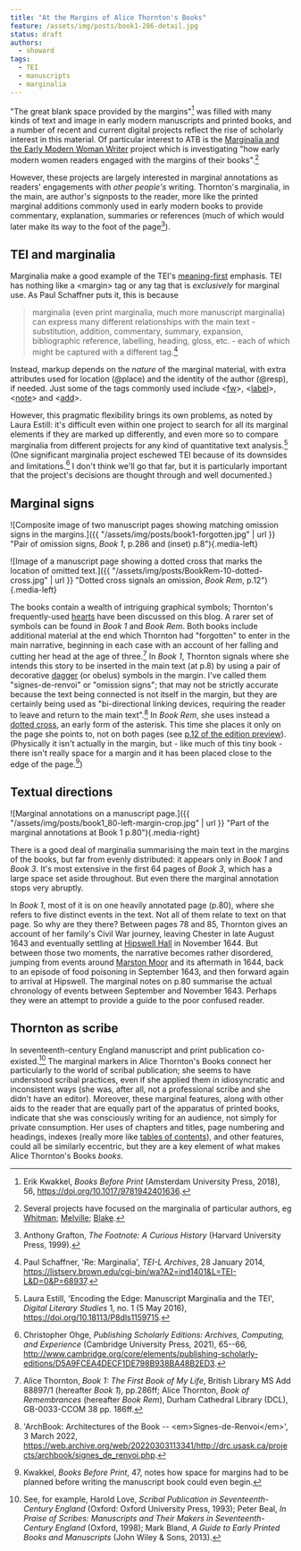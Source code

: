 ```yaml
---
title: "At the Margins of Alice Thornton's Books"
feature: /assets/img/posts/book1-286-detail.jpg
status: draft
authors:
  - showard
tags:
  - TEI
  - manuscripts
  - marginalia
---
```



"The great blank space provided by the margins"[^1] was filled with
many kinds of text and image in early modern manuscripts and printed
books, and a number of recent and current digital projects reflect the
rise of scholarly interest in this material. Of particular interest to
ATB is the [Marginalia and the Early Modern Woman
Writer](https://cems.anu.edu.au/marginalia-and-the-early-modern-woman-writer-1530-1660/)
project which is investigating "how early modern women readers engaged
with the margins of their books".[^2]

However, these projects are largely interested in marginal annotations
as readers' engagements with *other people's* writing. Thornton's
marginalia, in the main, are author's signposts to the reader, more
like the printed marginal additions commonly used in early modern books
to provide commentary, explanation, summaries or references (much of
which would later make its way to the foot of the page[^3]).

## TEI and marginalia

Marginalia make a good example of the TEI's
[meaning-first](https://thornton.kdl.kcl.ac.uk/posts/blog/2022-08-25-encoding-alice-thorntons-books/)
emphasis. TEI has nothing like a &lt;margin&gt; tag or any tag that is
*exclusively* for marginal use. As Paul Schaffner puts it, this is
because

> marginalia (even print marginalia, much more manuscript marginalia)
> can express many different relationships with the main text - substitution, 
> addition, commentary, summary, expansion, bibliographic
> reference, labelling, heading, gloss, etc. - each of which might be
> captured with a different tag.[^4]

Instead, markup depends on the *nature* of the marginal
material, with extra attributes used for location (@place) and the
identity of the author (@resp), if needed. Just some of the tags
commonly used include
&lt;[fw](https://tei-c.org/release/doc/tei-p5-doc/en/html/ref-fw.html)&gt;,
&lt;[label](https://tei-c.org/release/doc/tei-p5-doc/en/html/ref-label.html)&gt;,
&lt;[note](https://tei-c.org/release/doc/tei-p5-doc/en/html/ref-note.html)&gt;
and
&lt;[add](https://tei-c.org/release/doc/tei-p5-doc/en/html/ref-add.html)&gt;.

However, this pragmatic flexibility brings its own problems, as noted by
Laura Estill: it's difficult even within one project to search for all
its marginal elements if they are marked up differently, and even more
so to compare marginalia from different projects for any kind of
quantitative text analysis.[^5] (One significant marginalia project
eschewed TEI because of its downsides and limitations.[^6] I don't
think we'll go that far, but it is particularly important that the
project's decisions are thought through and well documented.)


## Marginal signs

![Composite image of two manuscript pages showing matching omission signs in the margins.]({{ "/assets/img/posts/book1-forgotten.jpg" | url }} "Pair of omission signs, *Book 1*, p.286 and (inset) p.8"){.media-left}

![Image of a manuscript page showing a dotted cross that marks the location of omitted text.]({{ "/assets/img/posts/BookRem-10-dotted-cross.jpg" | url }} "Dotted cross signals an omission, *Book Rem*, p.12"){.media-left}

The books contain a wealth of intriguing graphical symbols; Thornton's frequently-used [hearts](https://thornton.kdl.kcl.ac.uk/posts/blog/2023-02-13-AliceThorntonsHeart-Blog/) have been discussed on this blog. A rarer set of symbols can be found in *Book 1* and *Book Rem*. Both books include additional
material at the end which Thornton had "forgotten" to enter in the
main narrative, beginning in each case with an account of her falling
and cutting her head at the age of three.[^7] In *Book 1*, Thornton
signals where she intends this story to be inserted in the main text (at
p.8) by using a pair of decorative [dagger](https://en.wikipedia.org/wiki/Dagger_(mark)) (or obelus) symbols in the margin. I've called them "signes-de-renvoi" or "omission signs";
that may not be strictly accurate because the text being connected is
not itself in the margin, but they are certainly being used as
"bi-directional linking devices, requiring the reader to leave and
return to the main text".[^8] In *Book Rem*, she uses instead a [dotted
cross](http://www.medievalcodes.ca/2014/08/asterisks-in-middle-ages.html), an early form of the asterisk. This time she places it only on the page she
points to, not on both pages (see [p.12 of the edition preview](https://thornton.kdl.kcl.ac.uk/books/viewer/?&p0.lo=p.12)). (Physically it isn't actually in the margin, but - like much of this tiny book -
there isn't really space for a margin and it has been placed
close to the edge of the page.[^9])

## Textual directions

![Marginal annotations on a manuscript page.]({{ "/assets/img/posts/book1_80-left-margin-crop.jpg" | url }} "Part of the marginal annotations at Book 1 p.80"){.media-right}

There is a good deal of marginalia summarising the main text in the
margins of the books, but far from evenly distributed: it appears only
in *Book 1* and *Book 3*. It's most extensive in the first 64 pages of
*Book 3*, which has a large space set aside throughout. But even there
the marginal annotation stops very abruptly.

In *Book 1*, most of it is on one heavily annotated page (p.80), where
she refers to five distinct events in the text. Not all of them relate
to text on that page. So why are they there? Between pages 78 and 85,
Thornton gives an account of her family's Civil War journey, leaving
Chester in late August 1643 and eventually settling at [Hipswell
Hall](https://historicengland.org.uk/listing/the-list/list-entry/1179639)
in November 1644. But between those two moments, the narrative becomes
rather disordered, jumping from events around [Marston
Moor](http://bcw-project.org/military/english-civil-war/northern-england/battle-of-marston-moor)
and its aftermath in 1644, back to an episode of food poisoning in
September 1643, and then forward again to arrival at Hipswell. The
marginal notes on p.80 summarise the actual chronology of events between
September and November 1643. Perhaps they were an attempt to provide a
guide to the poor confused reader.

## Thornton as scribe

In seventeenth-century England manuscript and print publication
co-existed.[^10] The marginal markers in Alice Thornton's Books connect
her particularly to the world of scribal publication; she seems to have
understood scribal practices, even if she applied them in idiosyncratic
and inconsistent ways (she was, after all, not a professional scribe and
she didn't have an editor). Moreover, these marginal features, along
with other aids to the reader that are equally part of the apparatus of
printed books, indicate that she was consciously writing for an
audience, not simply for private consumption. Her uses of chapters and
titles, page numbering and headings, indexes (really more like [tables
of
contents](https://drc.usask.ca/projects/archbook/tableofcontents.php)),
and other features, could all be similarly eccentric, but they are
a key element of what makes Alice Thornton's Books *books*.



[^1]: Erik Kwakkel, *Books Before Print* (Amsterdam University Press,
    2018), 56, https://doi.org/10.1017/9781942401636.

[^2]: Several projects have focused on the marginalia of particular
    authors, eg [Whitman](https://whitmanarchive.org/manuscripts/marginalia/introduction.html);
    [Melville](https://melvillesmarginalia.org/);
    [Blake](https://blog.blakearchive.org/?s=marginalia).

[^3]: Anthony Grafton, *The Footnote: A Curious History* (Harvard
    University Press, 1999).

[^4]: Paul Schaffner, 'Re: Marginalia', *TEI-L Archives*, 28 January
    2014,
    https://listserv.brown.edu/cgi-bin/wa?A2=ind1401&L=TEI-L&D=0&P=68937.

[^5]: Laura Estill, 'Encoding the Edge: Manuscript Marginalia and the
    TEI', *Digital Literary Studies* 1, no. 1 (5 May 2016),
    https://doi.org/10.18113/P8dls1159715.

[^6]: Christopher Ohge, *Publishing Scholarly Editions: Archives,
    Computing, and Experience* (Cambridge University Press, 2021),
    65--66, http://www.cambridge.org/core/elements/publishing-scholarly-editions/D5A9FCEA4DECF1DE798B938BA48B2ED3.

[^7]: Alice Thornton, *Book 1: The First Book of My Life*, British Library MS Add 88897/1 (hereafter *Book 1*), pp.286ff; Alice Thornton, *Book of Remembrances* (hereafter *Book Rem*), Durham Cathedral Library (DCL), GB-0033-CCOM 38 pp. 186ff.

[^8]: 'ArchBook: Architectures of the Book --
    &lt;em&gt;Signes-de-Renvoi&lt;/em&gt;', 3 March 2022, https://web.archive.org/web/20220303113341/http://drc.usask.ca/projects/archbook/signes_de_renvoi.php.

[^9]: Kwakkel, *Books Before Print*, 47, notes how space for margins had
    to be planned before writing the manuscript book could even begin.

[^10]: See, for example, Harold Love, *Scribal Publication in
    Seventeenth-Century England* (Oxford: Oxford University Press,
    1993);
    Peter Beal, *In Praise of Scribes: Manuscripts and Their Makers in
    Seventeenth-Century England* (Oxford, 1998); Mark Bland, *A Guide to
    Early Printed Books and Manuscripts* (John Wiley & Sons, 2013).
